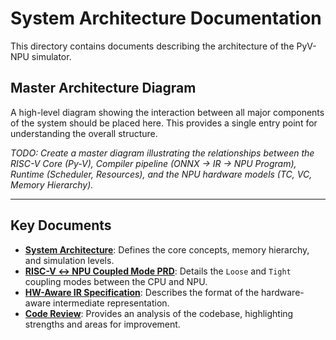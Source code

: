 # System Architecture Documentation

This directory contains documents describing the architecture of the PyV-NPU simulator.

## Master Architecture Diagram

A high-level diagram showing the interaction between all major components of the system should be placed here. This provides a single entry point for understanding the overall structure.

*TODO: Create a master diagram illustrating the relationships between the RISC-V Core (Py-V), Compiler pipeline (ONNX -> IR -> NPU Program), Runtime (Scheduler, Resources), and the NPU hardware models (TC, VC, Memory Hierarchy).*

---

## Key Documents

- **[System Architecture](./system_architecture.md)**: Defines the core concepts, memory hierarchy, and simulation levels.
- **[RISC-V ↔ NPU Coupled Mode PRD](../prd/PRD_RISC-V_NPU_coupled_mode.md)**: Details the `Loose` and `Tight` coupling modes between the CPU and NPU.
- **[HW-Aware IR Specification](./HW_Aware_IR_Spec_Instruction_Level.md)**: Describes the format of the hardware-aware intermediate representation.
- **[Code Review](./code_review.md)**: Provides an analysis of the codebase, highlighting strengths and areas for improvement.
